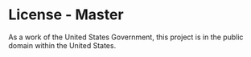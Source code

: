 # License - Master

As a work of the United States Government, this project is in the public domain within the United States.
